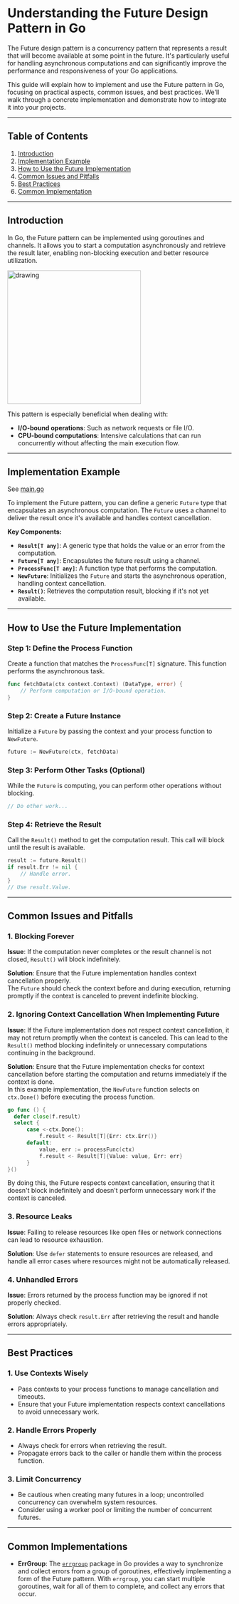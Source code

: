 # Understanding the Future Design Pattern in Go

The Future design pattern is a concurrency pattern that represents a result that will become available at some point in
the future. It's particularly useful for handling asynchronous computations and can significantly improve the
performance and responsiveness of your Go applications.

This guide will explain how to implement and use the Future pattern in Go, focusing on practical aspects, common issues,
and best practices. We'll walk through a concrete implementation and demonstrate how to integrate it into your projects.

---

## Table of Contents

1. [Introduction](#introduction)
2. [Implementation Example](#implementation-example)
3. [How to Use the Future Implementation](#how-to-use-the-future-implementation)
4. [Common Issues and Pitfalls](#common-issues-and-pitfalls)
5. [Best Practices](#best-practices)
6. [Common Implementation](#Common-Implementations)

---

## Introduction

In Go, the Future pattern can be implemented using goroutines and channels. It allows you to start a computation
asynchronously and retrieve the result later, enabling non-blocking execution and better resource utilization.

<img src="../../../docs/images/future_graph.png" alt="drawing" height="300"/>

This pattern is especially beneficial when dealing with:

- **I/O-bound operations**: Such as network requests or file I/O.
- **CPU-bound computations**: Intensive calculations that can run concurrently without affecting the main execution
  flow.

---

## Implementation Example

See [main.go](main.go)

To implement the Future pattern, you can define a generic `Future` type that encapsulates an asynchronous computation.
The `Future` uses a channel to deliver the result once it's available and handles context cancellation.

**Key Components:**

- **`Result[T any]`**: A generic type that holds the value or an error from the computation.
- **`Future[T any]`**: Encapsulates the future result using a channel.
- **`ProcessFunc[T any]`**: A function type that performs the computation.
- **`NewFuture`**: Initializes the `Future` and starts the asynchronous operation, handling context cancellation.
- **`Result()`**: Retrieves the computation result, blocking if it's not yet available.

---

## How to Use the Future Implementation

### Step 1: Define the Process Function

Create a function that matches the `ProcessFunc[T]` signature. This function performs the asynchronous task.

```go
func fetchData(ctx context.Context) (DataType, error) {
    // Perform computation or I/O-bound operation.
}
```

### Step 2: Create a Future Instance

Initialize a `Future` by passing the context and your process function to `NewFuture`.

```go
future := NewFuture(ctx, fetchData)
```

### Step 3: Perform Other Tasks (Optional)

While the `Future` is computing, you can perform other operations without blocking.

```go
// Do other work...
```

### Step 4: Retrieve the Result

Call the `Result()` method to get the computation result. This call will block until the result is available.

```go
result := future.Result()
if result.Err != nil {
    // Handle error.
}
// Use result.Value.
```

---

## Common Issues and Pitfalls

### 1. Blocking Forever

**Issue**: If the computation never completes or the result channel is not closed, `Result()` will block indefinitely.

**Solution**: Ensure that the Future implementation handles context cancellation properly.  
The `Future` should check the context before and during execution, returning promptly if the context is canceled to
prevent indefinite blocking.

### 2. Ignoring Context Cancellation When Implementing Future

**Issue**: If the Future implementation does not respect context cancellation, it may not return promptly when the
context is canceled. This can lead to the `Result()` method blocking indefinitely or unnecessary computations continuing
in the background.

**Solution**: Ensure that the Future implementation checks for context cancellation before starting the computation and
returns immediately if the context is done.  
In this example implementation, the `NewFuture` function selects on `ctx.Done()` before executing the process function.

```go
go func () {
  defer close(f.result)
  select {
      case <-ctx.Done():
          f.result <- Result[T]{Err: ctx.Err()}
      default:
          value, err := processFunc(ctx)
          f.result <- Result[T]{Value: value, Err: err}
      }
}()
```

By doing this, the Future respects context cancellation, ensuring that it doesn't block indefinitely and doesn't perform
unnecessary work if the context is canceled.

### 3. Resource Leaks

**Issue**: Failing to release resources like open files or network connections can lead to resource exhaustion.

**Solution**: Use `defer` statements to ensure resources are released, and handle all error cases where resources might
not be automatically released.

### 4. Unhandled Errors

**Issue**: Errors returned by the process function may be ignored if not properly checked.

**Solution**: Always check `result.Err` after retrieving the result and handle errors appropriately.

---

## Best Practices

### 1. Use Contexts Wisely

- Pass contexts to your process functions to manage cancellation and timeouts.
- Ensure that your Future implementation respects context cancellations to avoid unnecessary work.

### 2. Handle Errors Properly

- Always check for errors when retrieving the result.
- Propagate errors back to the caller or handle them within the process function.

### 3. Limit Concurrency

- Be cautious when creating many futures in a loop; uncontrolled concurrency can overwhelm system resources.
- Consider using a worker pool or limiting the number of concurrent futures.

---

## Common Implementations

- **ErrGroup**: The [`errgroup`](https://pkg.go.dev/golang.org/x/sync/errgroup) package in Go provides a way to
  synchronize and collect errors from a group of goroutines, effectively implementing a form of the Future pattern.
  With `errgroup`, you can start multiple goroutines, wait for all of them to complete, and collect any errors that
  occur.
